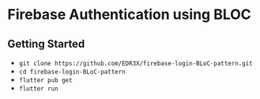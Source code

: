 # Firebase Authentication using BLOC

## Getting Started

- `git clone https://github.com/EDR3X/firebase-login-BLoC-pattern.git`
- `cd firebase-login-BLoC-pattern`
- `flutter pub get`
- `flutter run`
